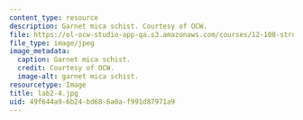 ```yaml
---
content_type: resource
description: Garnet mica schist. Courtesy of OCW.
file: https://ol-ocw-studio-app-qa.s3.amazonaws.com/courses/12-108-structure-of-earth-materials-fall-2004/49f644a96b24bd686a0af991d87971a9_lab2-4.jpg
file_type: image/jpeg
image_metadata:
  caption: Garnet mica schist.
  credit: Courtesy of OCW.
  image-alt: garnet mica schist.
resourcetype: Image
title: lab2-4.jpg
uid: 49f644a9-6b24-bd68-6a0a-f991d87971a9
---
```

